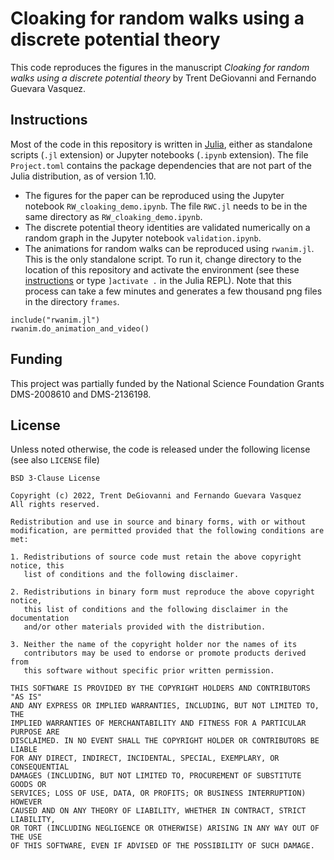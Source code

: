 # Cloaking for random walks using a discrete potential theory
This code reproduces the figures in the manuscript _Cloaking for random walks using a discrete potential theory_ by Trent DeGiovanni and Fernando Guevara Vasquez.

## Instructions
Most of the code in this repository is written in [Julia]([https://julialang.org/), either as standalone scripts (`.jl` extension) or Jupyter notebooks (`.ipynb` extension). The file `Project.toml` contains the package dependencies that are not part of the Julia distribution, as of version 1.10.
* The figures for the paper can be reproduced using the Jupyter notebook `RW_cloaking_demo.ipynb`. The file `RWC.jl` needs to be in the same directory as `RW_cloaking_demo.ipynb`.
* The discrete potential theory identities are validated numerically on a random graph in the Jupyter notebook `validation.ipynb`.
* The animations for random walks can be reproduced using `rwanim.jl`. This is the only standalone script. To run it, change directory to the location of this repository and activate the environment (see these [instructions](https://pkgdocs.julialang.org/v1/environments/) or type `]activate .` in the Julia REPL). Note that this process can take a few minutes and generates a few thousand png files in the directory `frames`.
```
include("rwanim.jl")
rwanim.do_animation_and_video()
```

## Funding
This project was partially funded by the National Science Foundation Grants DMS-2008610 and DMS-2136198.

## License
Unless noted otherwise, the code is released under the following license (see also `LICENSE` file)
```
BSD 3-Clause License

Copyright (c) 2022, Trent DeGiovanni and Fernando Guevara Vasquez
All rights reserved.

Redistribution and use in source and binary forms, with or without
modification, are permitted provided that the following conditions are met:

1. Redistributions of source code must retain the above copyright notice, this
   list of conditions and the following disclaimer.

2. Redistributions in binary form must reproduce the above copyright notice,
   this list of conditions and the following disclaimer in the documentation
   and/or other materials provided with the distribution.

3. Neither the name of the copyright holder nor the names of its
   contributors may be used to endorse or promote products derived from
   this software without specific prior written permission.

THIS SOFTWARE IS PROVIDED BY THE COPYRIGHT HOLDERS AND CONTRIBUTORS "AS IS"
AND ANY EXPRESS OR IMPLIED WARRANTIES, INCLUDING, BUT NOT LIMITED TO, THE
IMPLIED WARRANTIES OF MERCHANTABILITY AND FITNESS FOR A PARTICULAR PURPOSE ARE
DISCLAIMED. IN NO EVENT SHALL THE COPYRIGHT HOLDER OR CONTRIBUTORS BE LIABLE
FOR ANY DIRECT, INDIRECT, INCIDENTAL, SPECIAL, EXEMPLARY, OR CONSEQUENTIAL
DAMAGES (INCLUDING, BUT NOT LIMITED TO, PROCUREMENT OF SUBSTITUTE GOODS OR
SERVICES; LOSS OF USE, DATA, OR PROFITS; OR BUSINESS INTERRUPTION) HOWEVER
CAUSED AND ON ANY THEORY OF LIABILITY, WHETHER IN CONTRACT, STRICT LIABILITY,
OR TORT (INCLUDING NEGLIGENCE OR OTHERWISE) ARISING IN ANY WAY OUT OF THE USE
OF THIS SOFTWARE, EVEN IF ADVISED OF THE POSSIBILITY OF SUCH DAMAGE.
